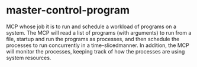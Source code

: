 # master-control-program
MCP whose job it is to run and schedule a workload of programs on a system. The MCP will read a list of programs (with arguments) to run from a file, startup and run the programs as processes, and then schedule the processes to run concurrently in a time-slicedmanner. In addition, the MCP will monitor the processes, keeping track of how the processes are using system resources.

